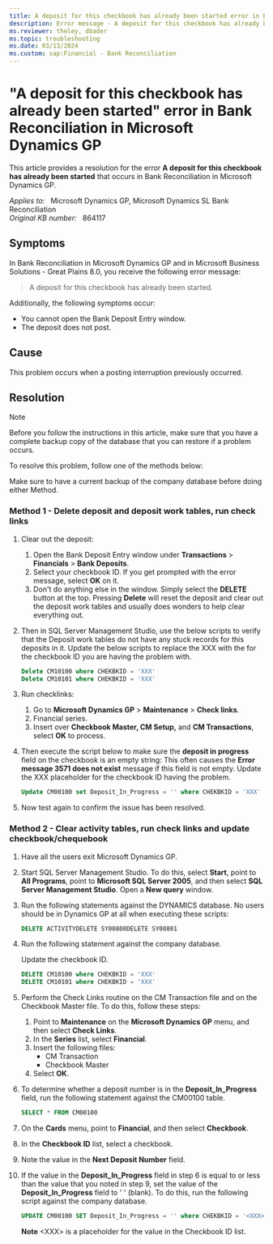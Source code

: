 ```yaml
---
title: A deposit for this checkbook has already been started error in Bank Reconciliation
description: Error message - A deposit for this checkbook has already been started that occurs in Bank Reconciliation in Microsoft Dynamics GP. Provides a resolution.
ms.reviewer: theley, dbader
ms.topic: troubleshooting
ms.date: 03/13/2024
ms.custom: sap:Financial - Bank Reconciliation
---
```

# "A deposit for this checkbook has already been started" error in Bank Reconciliation in Microsoft Dynamics GP

This article provides a resolution for the error **A deposit for this checkbook has already been started** that occurs in Bank Reconciliation in Microsoft Dynamics GP.

_Applies to:_ &nbsp; Microsoft Dynamics GP, Microsoft Dynamics SL Bank Reconciliation  
_Original KB number:_ &nbsp; 864117

## Symptoms

In Bank Reconciliation in Microsoft Dynamics GP and in Microsoft Business Solutions - Great Plains 8.0, you receive the following error message:

> A deposit for this checkbook has already been started.

Additionally, the following symptoms occur:

- You cannot open the Bank Deposit Entry window.
- The deposit does not post.

## Cause

This problem occurs when a posting interruption previously occurred.

## Resolution

> [!NOTE]
> Before you follow the instructions in this article, make sure that you have a complete backup copy of the database that you can restore if a problem occurs.

To resolve this problem, follow one of the methods below:

Make sure to have a current backup of the company database before doing either Method.

### Method 1 - Delete deposit and deposit work tables, run check links

1. Clear out the deposit:

   1. Open the Bank Deposit Entry window under **Transactions** > **Financials** > **Bank Deposits**.
   2. Select your checkbook ID. If you get prompted with the error message, select **OK** on it.
   3. Don't do anything else in the window. Simply select the **DELETE** button at the top. Pressing **Delete** will reset the deposit and clear out the deposit work tables and usually does wonders to help clear everything out.

2. Then in SQL Server Management Studio, use the below scripts to verify that the Deposit work tables do not have any stuck records for this deposits in it. Update the below scripts to replace the XXX with the for the checkbook ID you are having the problem with.

    ```sql
    Delete CM10100 where CHEKBKID = 'XXX'
    Delete CM10101 where CHEKBKID = 'XXX'
    ```

3. Run checklinks:
   1. Go to **Microsoft Dynamics GP** > **Maintenance** > **Check links**.
   2. Financial series.
   3. Insert over **Checkbook Master, CM Setup,** and **CM Transactions**, select **OK** to process.

4. Then execute the script below to make sure the **deposit in progress** field on the checkbook is an empty string: This often causes the **Error message 3571 does not exist** message if this field is not empty. Update the XXX placeholder for the checkbook ID having the problem.

    ```sql
    Update CM00100 set Deposit_In_Progress = '' where CHEKBKID = 'XXX'
    ```

5. Now test again to confirm the issue has been resolved.

### Method 2 - Clear activity tables, run check links and update checkbook/chequebook

1. Have all the users exit Microsoft Dynamics GP.
2. Start SQL Server Management Studio. To do this, select **Start**, point to **All Programs**, point to **Microsoft SQL Server 2005**, and then select **SQL Server Management Studio**. Open a **New query** window.
3. Run the following statements against the DYNAMICS database. No users should be in Dynamics GP at all when executing these scripts:

   ```sql
   DELETE ACTIVITYDELETE SY00800DELETE SY00801
   ```

4. Run the following statement against the company database.

   Update the checkbook ID.

   ```sql
   DELETE CM10100 where CHEKBKID = 'XXX'  
   DELETE CM10101 where CHEKBKID = 'XXX'
   ```

5. Perform the Check Links routine on the CM Transaction file and on the Checkbook Master file. To do this, follow these steps:

    1. Point to **Maintenance** on the **Microsoft Dynamics GP** menu, and then select **Check Links**.
    2. In the **Series** list, select **Financial**.
    3. Insert the following files:
        - CM Transaction
        - Checkbook Master
    4. Select **OK**.

6. To determine whether a deposit number is in the **Deposit_In_Progress** field, run the following statement against the CM00100 table.

   ```sql
   SELECT * FROM CM00100
   ```

7. On the **Cards** menu, point to **Financial**, and then select **Checkbook**.
8. In the **Checkbook ID** list, select a checkbook.
9. Note the value in the **Next Deposit Number** field.
10. If the value in the **Deposit_In_Progress** field in step 6 is equal to or less than the value that you noted in step 9, set the value of the **Deposit_In_Progress** field to ' ' (blank). To do this, run the following script against the company database.

    ```sql
    UPDATE CM00100 SET Deposit_In_Progress = '' where CHEKBKID = '<XXX>'
    ```

    **Note** \<XXX> is a placeholder for the value in the Checkbook ID list.
